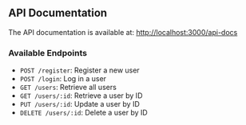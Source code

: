 ## API Documentation

The API documentation is available at: [http://localhost:3000/api-docs](http://localhost:3000/api-docs)

### Available Endpoints
- `POST /register`: Register a new user
- `POST /login`: Log in a user
- `GET /users`: Retrieve all users
- `GET /users/:id`: Retrieve a user by ID
- `PUT /users/:id`: Update a user by ID
- `DELETE /users/:id`: Delete a user by ID

